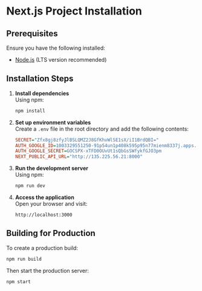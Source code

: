 # Next.js Project Installation

## Prerequisites
Ensure you have the following installed:
- [Node.js](https://nodejs.org/) (LTS version recommended)

## Installation Steps

1. **Install dependencies**  
   Using npm:
   ```sh
   npm install
   ```

2. **Set up environment variables**  
   Create a `.env` file in the root directory and add the following contents:

   ```ini
   SECRET="Zfx8gj8zfyJlBSLQMZ2J8GfKhvWlSE1sX/iI1BrdQBI="
   AUTH_GOOGLE_ID=1003329551250-91p54un1p408k595p95n77mienm8337j.apps.googleusercontent.com
   AUTH_GOOGLE_SECRET=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
   NEXT_PUBLIC_API_URL="http://135.225.56.21:8000"
   ```

3. **Run the development server**  
   Using npm:
   ```sh
   npm run dev
   ```

4. **Access the application**  
   Open your browser and visit:
   ```
   http://localhost:3000
   ```

## Building for Production
To create a production build:
```sh
npm run build
```
Then start the production server:
```sh
npm start
